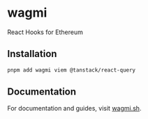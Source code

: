 # wagmi

React Hooks for Ethereum

## Installation

```bash
pnpm add wagmi viem @tanstack/react-query
```

## Documentation

For documentation and guides, visit [wagmi.sh](https://wagmi.sh).
